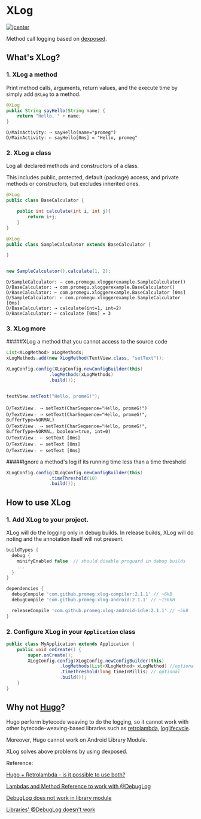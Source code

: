# XLog

[ ![jcenter](https://api.bintray.com/packages/promeg/maven/xlog-lib/images/download.svg) ](https://bintray.com/promeg/maven/xlog-lib/_latestVersion)

Method call logging based on [dexposed](https://github.com/alibaba/dexposed).

## What's XLog?

### 1. XLog a method
Print method calls, arguments, return values, and the execute time by simply add `@XLog` to a method.

```java
@XLog
public String sayHello(String name) {
    return "Hello, " + name;
}
```
```
D/MainActivity: ⇢ sayHello(name="promeg")
D/MainActivity: ⇠ sayHello[0ms] = "Hello, promeg"
```

### 2. XLog a class
Log all declared methods and constructors of a class.

This includes public, protected, default (package) access, and private methods or constructors, but excludes inherited ones.


```java
@XLog
public class BaseCalculator {

    public int calculate(int i, int j){
        return i+j;
    }
}

@XLog
public class SampleCalculator extends BaseCalculator {

}


new SampleCalculator().calculate(1, 2);

```
```
D/SampleCalculator: ⇢ com.promegu.xloggerexample.SampleCalculator()
D/BaseCalculator: ⇢ com.promegu.xloggerexample.BaseCalculator()
D/BaseCalculator: ⇠ com.promegu.xloggerexample.BaseCalculator [0ms]
D/SampleCalculator: ⇠ com.promegu.xloggerexample.SampleCalculator [0ms]
D/BaseCalculator: ⇢ calculate(int=1, int=2)
D/BaseCalculator: ⇠ calculate [0ms] = 3
```

### 3. XLog more
#####XLog a method that you cannot access to the source code

```java
List<XLogMethod> xLogMethods;
xLogMethods.add(new XLogMethod(TextView.class, "setText"));

XLogConfig.config(XLogConfig.newConfigBuilder(this)
                .logMethods(xLogMethods)
                .build());


textView.setText("Hello, promeG!");
```

```
D/TextView﹕ ⇢ setText(CharSequence="Hello, promeG!")
D/TextView﹕ ⇢ setText(CharSequence="Hello, promeG!", BufferType=NORMAL)
D/TextView﹕ ⇢ setText(CharSequence="Hello, promeG!", BufferType=NORMAL, boolean=true, int=0)
D/TextView﹕ ⇠ setText [0ms]
D/TextView﹕ ⇠ setText [0ms]
D/TextView﹕ ⇠ setText [0ms]
```

#####Ignore a method's log if its running time less than a time threshold

```java
XLogConfig.config(XLogConfig.newConfigBuilder(this)
                .timeThreshold(10)
                .build());
```




## How to use XLog

### 1. Add XLog to your project.

XLog will do the logging only in debug builds. In release builds, XLog will do noting and the annotation itself will not present.

```groovy
buildTypes {
  debug {
    minifyEnabled false  // should disable proguard in debug builds
    ...
  }
}

dependencies {
  debugCompile 'com.github.promeg:xlog-compiler:2.1.1' // ~6kB
  debugCompile 'com.github.promeg:xlog-android:2.1.1' // ~150kB

  releaseCompile 'com.github.promeg:xlog-android-idle:2.1.1' // ~5kB
}

```

### 2. Configure XLog in your `Application` class

```java
public class MyApplication extends Application {
    public void onCreate() {
        super.onCreate();
        XLogConfig.config(XLogConfig.newConfigBuilder(this)
                    .logMethods(List<XLogMethod> xLogMethod) //optional
                    .timeThreshold(long timeInMillis) // optional
                    .build());
    }
}
```


## Why not [Hugo](https://github.com/JakeWharton/hugo)?

Hugo perform bytecode weaving to do the logging, so it cannot work with other bytecode-weaving-based libraries such as [retrolambda](https://github.com/orfjackal/retrolambda), [loglifecycle](https://github.com/stephanenicolas/loglifecycle).

Moreover, Hugo cannot work on Android Library Module.

XLog solves above problems by using dexposed.

Reference: 

[Hugo + Retrolambda - is it possible to use both?](https://github.com/JakeWharton/hugo/issues/78)

[Lambdas and Method Reference to work with @DebugLog](https://github.com/JakeWharton/hugo/issues/77)

[DebugLog does not work in library module](https://github.com/JakeWharton/hugo/issues/80)

[Libraries' @DebugLog doesn't work](https://github.com/JakeWharton/hugo/issues/31)
